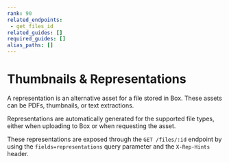```yaml
---
rank: 90
related_endpoints: 
 - get_files_id
related_guides: []
required_guides: []
alias_paths: []
---
```


# Thumbnails & Representations

A representation is an alternative asset for a file stored in Box. These assets
can be PDFs, thumbnails, or text extractions.

Representations are automatically generated for the supported file types, either
when uploading to Box or when requesting the asset.

These representations are exposed through the `GET /files/:id` endpoint by using
the `fields=representations` query parameter and the `X-Rep-Hints` header.
